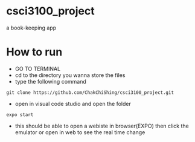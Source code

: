 # csci3100_project
a book-keeping app

# How to run
- GO TO TERMINAL
- cd to the directory you wanna store the files
- type the following command 
```
git clone https://github.com/ChakChiShing/csci3100_project.git
```

- open in visual code studio and open the folder
``` 
expo start 
```
- this should be able to open a webiste in browser(EXPO)    then  click the emulator or open in web to see the real time change


